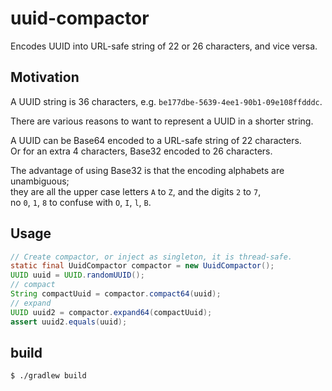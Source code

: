 # uuid-compactor

Encodes UUID into URL-safe string of 22 or 26 characters, and vice versa.

## Motivation

A UUID string is 36 characters, e.g. `be177dbe-5639-4ee1-90b1-09e108ffdddc`.

There are various reasons to want to represent a UUID in a shorter string.

A UUID can be Base64 encoded to a URL-safe string of 22 characters.<br />
Or for an extra 4 characters, Base32 encoded to 26 characters.

The advantage of using Base32 is that the encoding alphabets are unambiguous;<br />
they are all the upper case letters `A` to `Z`, and the digits `2` to `7`,<br />
no `0`, `1`, `8` to confuse with `O`, `I`, `l`, `B`.

## Usage

```java
// Create compactor, or inject as singleton, it is thread-safe.
static final UuidCompactor compactor = new UuidCompactor();
UUID uuid = UUID.randomUUID();
// compact
String compactUuid = compactor.compact64(uuid);
// expand
UUID uuid2 = compactor.expand64(compactUuid);
assert uuid2.equals(uuid);
```

## build

```bash
$ ./gradlew build 
```
